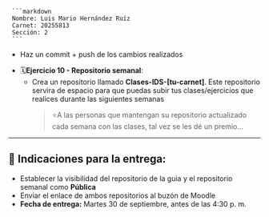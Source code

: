 
     ```markdown
     Nombre: Luis Mario Hernández Ruíz
     Carnet: 20255813  
     Sección: 2
     ```
  * Haz un commit + push de los cambios realizados

- 🗓️**Ejercicio 10 - Repositorio semanal**:
  * Crea un repositorio llamado **Clases-IDS-[tu-carnet]**. Este repositorio servira de espacio para que puedas subir tus clases/ejercicios que realices durante las siguientes semanas
    > ⭐A las personas que mantengan su repositorio actualizado cada semana con las clases, tal vez se les dé un premio...
  
---

## 📌 Indicaciones para la entrega: 
- Establecer la visibilidad del repositorio de la guia y el repositorio semanal como **Pública**
- Enviar el enlace de ambos repositorios al buzón de Moodle
- **Fecha de entrega:** Martes 30 de septiembre, antes de las 4:30 p. m.
